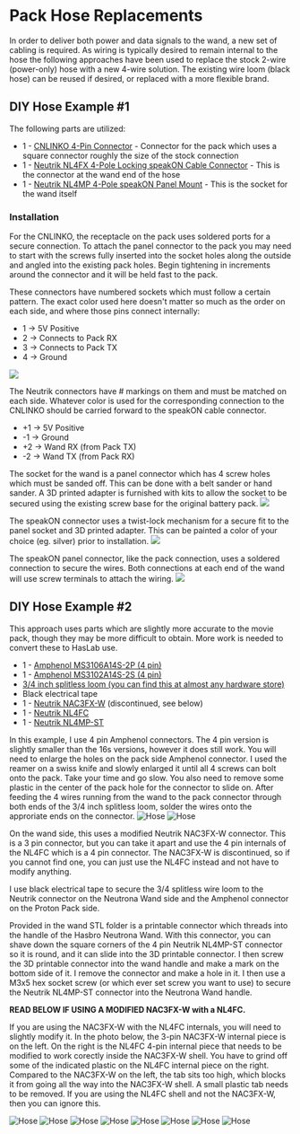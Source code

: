 # Pack Hose Replacements

In order to deliver both power and data signals to the wand, a new set of cabling is required. As wiring is typically desired to remain internal to the hose the following approaches have been used to replace the stock 2-wire (power-only) hose with a new 4-wire solution. The existing wire loom (black hose) can be reused if desired, or replaced with a more flexible brand.

## DIY Hose Example #1

The following parts are utilized:

* 1 - [CNLINKO 4-Pin Connector](https://a.co/d/8ALa9Gq) - Connector for the pack which uses a square connector roughly the size of the stock connection
* 1 - [Neutrik NL4FX 4-Pole Locking speakON Cable Connector](https://a.co/d/9c7djjo) - This is the connector at the wand end of the hose
* 1 - [Neutrik NL4MP 4-Pole speakON Panel Mount](https://a.co/d/atMuNfz) - This is the socket for the wand itself

### Installation

For the CNLINKO, the receptacle on the pack uses soldered ports for a secure connection. To attach the panel connector to the pack you may need to start with the screws fully inserted into the socket holes along the outside and angled into the existing pack holes. Begin tightening in increments around the connector and it will be held fast to the pack.

These connectors have numbered sockets which must follow a certain pattern. The exact color used here doesn't matter so much as the order on each side, and where those pins connect internally:

* 1 -> 5V Positive
* 2 -> Connects to Pack RX
* 3 -> Connects to Pack TX
* 4 -> Ground

![](images/Wand_CNLINKO.jpg)

The Neutrik connectors have # markings on them and must be matched on each side. Whatever color is used for the corresponding connection to the CNLINKO should be carried forward to the speakON cable connector.

* +1 -> 5V Positive
* -1 -> Ground
* +2 -> Wand RX (from Pack TX)
* -2 -> Wand TX (from Pack RX)

The socket for the wand is a panel connector which has 4 screw holes which must be sanded off. This can be done with a belt sander or hand sander. A 3D printed adapter is furnished with kits to allow the socket to be secured using the existing screw base for the original battery pack.
![](images/Wand_SpeakON1.jpg)

The speakON connector uses a twist-lock mechanism for a secure fit to the panel socket and 3D printed adapter. This can be painted a color of your choice (eg. silver) prior to installation.
![](images/Wand_SpeakON2.jpg)

The speakON panel connector, like the pack connection, uses a soldered connection to secure the wires. Both connections at each end of the wand will use screw terminals to attach the wiring.
![](images/Wand_SpeakON3.jpg)

## DIY Hose Example #2

This approach uses parts which are slightly more accurate to the movie pack, though they may be more difficult to obtain. More work is needed to convert these to HasLab use.

* 1 - [Amphenol MS3106A14S-2P (4 pin)](https://www.mouser.com/ProductDetail/654-MS3106A14S-2P)
* 1 - [Amphenol MS3102A14S-2S (4 pin)](https://www.mouser.com/ProductDetail/654-MS3102A14S-2S)
* [3/4 inch splitless loom (you can find this at almost any hardware store)](https://www.gbfans.com/shop/pack-parts/34-splitless-wire-loom/)
* Black electrical tape
* 1 - [Neutrik NAC3FX-W](https://www.neutrik.com/en/product/nac3fx-w) (discontinued, see below)
* 1 - [Neutrik NL4FC](https://www.neutrik.com/en/product/nl4fc)
* 1 - [Neutrik NL4MP-ST](https://www.neutrik.com/en/product/nl4mp-st)

In this example, I use 4 pin Amphenol connectors. The 4 pin version is slightly smaller than the 16s versions, however it does still work. You will need to enlarge the holes on the pack side Amphenol connector. I used the reamer on a swiss knife and slowly enlarged it until all 4 screws can bolt onto the pack. Take your time and go slow. You also need to remove some plastic in the center of the pack hole for the connector to slide on. After feeding the 4 wires running from the wand to the pack connector through both ends of the 3/4 inch splitless loom, solder the wires onto the approriate ends on the connector.
![Hose](images/Hose2.jpg)
![Hose](images/Hose1.jpg)

On the wand side, this uses a modified Neutrik NAC3FX-W connector. This is a 3 pin connector, but you can take it apart and use the 4 pin internals of the NL4FC which is a 4 pin connector. The NAC3FX-W is discontinued, so if you cannot find one, you can just use the NL4FC instead and not have to modify anything. 

I use black electrical tape to secure the 3/4 splitless wire loom to the Neutrik connector on the Neutrona Wand side and the Amphenol connector on the Proton Pack side.

Provided in the wand STL folder is a printable connector which threads into the handle of the Hasbro Neutrona Wand. With this connector, you can shave down the square corners of the 4 pin Neutrik NL4MP-ST connector so it is round, and it can slide into the 3D printable connector. I then screw the 3D printable connector into the wand handle and make a mark on the bottom side of it. I remove the connector and make a hole in it. I then use a M3x5 hex socket screw (or which ever set screw you want to use) to secure the Neutrik NL4MP-ST connector into the Neutrona Wand handle.

**READ BELOW IF USING A MODIFIED NAC3FX-W with a NL4FC.**

If you are using the NAC3FX-W with the NL4FC internals, you will need to slightly modify it. In the photo below, the 3-pin NAC3FX-W internal piece is on the left. On the right is the NL4FC 4-pin internal piece that needs to be modified to work corectly inside the NAC3FX-W shell. You have to grind off some of the indicated plastic on the NL4FC internal piece on the right. Compared to the NAC3FX-W on the left, the tab sits too high, which blocks it from going all the way into the NAC3FX-W shell. A small plastic tab needs to be removed. If you are using the NL4FC shell and not the NAC3FX-W, then you can ignore this.

![Hose](images/Hose9.jpg)
![Hose](images/Hose4.jpg)
![Hose](images/Hose5.jpg)
![Hose](images/Hose3.jpg)
![Hose](images/Hose6.jpg)
![Hose](images/Hose10.jpg)
![Hose](images/Hose7.jpg)
![Hose](images/Hose8.jpg)
